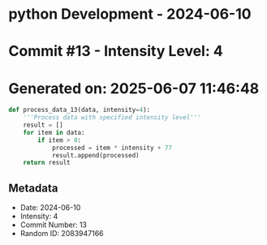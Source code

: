 ﻿# python Development - 2024-06-10
# Commit #13 - Intensity Level: 4
# Generated on: 2025-06-07 11:46:48
```python
def process_data_13(data, intensity=4):
    '''Process data with specified intensity level'''
    result = []
    for item in data:
        if item > 0:
            processed = item * intensity + 77
            result.append(processed)
    return result
```
## Metadata
- Date: 2024-06-10
- Intensity: 4
- Commit Number: 13
- Random ID: 2083947166
